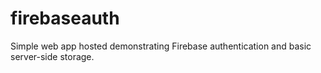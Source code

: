 # firebaseauth
Simple web app hosted demonstrating Firebase authentication and basic server-side storage.
